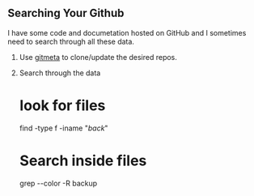 Searching Your Github
---------------------

I have some code and documetation hosted on GitHub and I sometimes need to search through all these data.

1. Use [gitmeta](https://github.com/jreisinger/gitmeta) to clone/update the desired repos.

2. Search through the data

    # look for files
    find -type f -iname "*back*"
    
    # Search inside files
    grep --color -R backup
